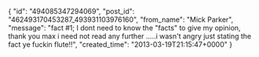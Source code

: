  {
   "id": "494085347294069",
   "post_id": "462493170453287_493931103976160",
   "from_name": "Mick Parker",
   "message": "fact #1; I dont need to know the \"facts\" to give my opinion, thank you max i need not read any further .....i wasn't angry just stating the fact ye fuckin flute!!",
   "created_time": "2013-03-19T21:15:47+0000"
 }
